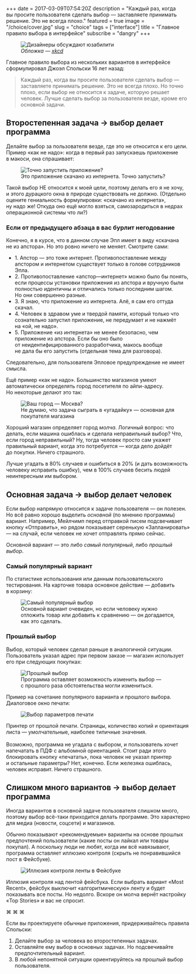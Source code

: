 +++
date = 2017-03-09T07:54:20Z
description = "Каждый раз, когда вы просите пользователя сделать выбор — заставляете принимать решение. Это не всегда плохо."
featured = true
image = "/choice/cover.jpg"
slug = "choice"
tags = ["interface"]
title = "Главное правило выбора в интерфейсе"
subscribe = "dangry"
+++

<figure>
    <img alt="Дизайнеры обсуждают юзабилити" src="choice-strip.png">
    <figcaption>
    <em>Обложка — <a href="https://xkcd.com/1804/">xkcd</a></em></figcaption>
</figure>

Главное правило выбора из нескольких вариантов в интерфейсе сформулировал Джоэл Спольски 16 лет назад:

> Каждый раз, когда вы просите пользователя сделать выбор — заставляете принимать решение. Это не всегда плохо. Но точно плохо, если выбор не относится к задаче, которую решает человек. Лучше сделать выбор за пользователя везде, кроме его основной задачи.

## Второстепенная задача → выбор делает программа

Делайте выбор за пользователя везде, где это не относится к его цели. Пример «как не надо»: когда в первый раз запускаешь приложение в макоси, она спрашивает:

<figure>
    <img alt="Точно запустить приложение?" src="choice-confirm.png">
    <figcaption>Это приложение скачано из интернета. Точно запустить?</figcaption>
</figure>

Такой выбор НЕ относится к моей цели, поэтому делать его я не хочу, и этого дурацкого окна в природе существовать не должно. (Отдельно оцените гениальность формулировки: «скачано из интернета», ну надо же! Откуда оно ещё могло взяться, самозародиться в недрах операционной системы что ли?)

<div class="boxed">
    <h3>Если от предыдущего абзаца в вас бурлит негодование</h3>
    <p>Конечно, я в курсе, что в данном случае Эпл имеет в виду «скачана не из апстора». Но это ровно ничего не меняет. Смотрите сами:</p>
    <ul>
        <li>1. Апстор — это тоже интернет. Противопоставление между апстором и интернетом существует только в голове сотрудников Эпла.</li>
        <li>2. Противопоставление «апстор—интернет» можно было бы понять, если процессы установки приложения из апстора и вручную были полностью идентичны и отличались только последним шагом. Но они совершенно разные.</li>
        <li>3. Я знаю, что приложение из интернета. Алё, я сам его оттуда скачал.</li>
        <li>4. Человек в здравом уме и твердой памяти, который только что сознательно запустил приложение, не передумает и не нажмёт на «ой, не надо».</li>
        <li>5. Приложение «из интернета» не менее безопасно, чем приложение из апстора. Если бы оно было от неидентифицированного разработчика, макось вообще не дала бы его запустить (отдельная тема для разговора).</li>
    </ul>
    <p>Следовательно, для пользователя Эпловое предупреждение не имеет смысла.</p>
</div>

Ещё пример «как не надо». Большинство магазинов умеют автоматически определять город посетителя по айпи-адресу. Но некоторые делают это так:

<div class="row">
    <div class="col-xs-12 col-sm-10 col-md-6">
        <figure>
            <img alt="Ваш город — Москва?" src="choice-city-3.png">
            <figcaption>Не думаю, что задача сыграть в «угадайку» — основная для покупателя магазина</figcaption>
        </figure>
    </div>
</div>

Хороший магазин определяет город *молча*. Логичный вопрос: что делать, если машина ошиблась и сделала неправильный выбор? Что, если город неправильный? Ну, тогда человек просто сам укажет правильный вариант, когда это потребуется — когда дело дойдёт до покупки. Ничего страшного.

Лучше угадать в 80% случаев и ошибиться в 20% (и дать возможность человеку исправить ошибку), чем в 100% случаев бесить людей неинтересным им выбором.

## Основная задача → выбор делает человек

Если выбор напрямую относится к задаче пользователя — он полезен. Но всё равно хорошо выделить *основной* (по мнению программы) вариант. Например, Мейлчимп перед отправкой писем подсвечивает кнопку «Отправить», но рядом показывает серенькую «Запланировать» — на случай, если человек не хочет отправлять прямо сейчас.

Основной вариант — это либо *самый популярный*, либо *прошлый выбор*.


### Самый популярный вариант

По статистике использования или данным пользовательского тестирования. На карточке товара основное действие — добавить в корзину:

<div class="row">
    <div class="col-xs-12 col-sm-10">
        <figure>
            <img alt="Самый популярный выбор" src="choice-primary.png" class="img-bordered">
            <figcaption>Основной вариант очевиден, но если человеку нужно отложить товар или добавить к сравнению — он догадается, как это сделать.</figcaption>
        </figure>
    </div>
</div>

### Прошлый выбор

Выбор, который человек сделал раньше в аналогичной ситуации. Пользователь указал адрес при первом заказе — магазин использует его при следующих покупках:

<div class="row">
    <div class="col-xs-12 col-sm-10">
        <figure>
            <img alt="Прошлый выбор" src="choice-autofill.png" class="img-bordered">
            <figcaption>Программа оставляет возможность изменить выбор — с прошлого раза обстоятельства могли измениться.</figcaption>
        </figure>
    </div>
</div>

Пример на сочетание популярного варианта и прошлого выбора. Диалоговое окно печати:

<div class="row">
    <div class="col-xs-12 col-sm-10 col-md-5">
        <figure>
            <img alt="Выбор параметров печати" src="choice-print.png" class="img-bordered">
        </figure>
    </div>
    <div class="col-xs-12 col-sm-10 col-md-6">
        <div class="figcaption">Принтер от прошлой печати. Страницы, количество копий и ориентация листа — умолчательные, наиболее типичные значения.</div>
        <br>
        <div class="figcaption">Возможно, программа не угадала с выбором, и пользователь хочет напечатать в ПДФ с альбомной ориентацией. Стоит ради этого блокировать кнопку «печатать», пока человек не указал принтер и остальные параметры? Нет, конечно. Если железяка ошиблась, человек исправит. Ничего страшного.</div>
    </div>
</div>

## Слишком много вариантов → выбор делает программа

Иногда вариантов в основной задаче пользователя слишком много, поэтому выбор всё-таки приходится делать программе. Это характерно для медиа (новости, соцсети) и магазинов. 

Обычно показывают «рекомендуемые» варианты на основе прошлых предпочтений пользователи (какие посты он лайкал или товары покупал). А поскольку люди не любят, когда им всё навязывают, программа оставляет иллюзию контроля (скрыть не понравившийся пост в Фейсбуке).

<div class="row">
    <div class="col-xs-12 col-sm-6 col-md-4">
        <figure>
            <img alt="Иллюзия контроля ленты в Фейсбуке" src="choice-facebook.png">
        </figure>
    </div>
    <div class="col-xs-12 col-sm-6 col-md-6">
        <div class="figcaption">Иллюзия контроля над лентой фейсбука. Если выбрать вариант «Most Recent», фейсбук выключит «алгоритмическую» ленту и будет показывать все посты. Но недолго. Вскоре он молча вернёт настройку «Top Stories» и вас не спросит.</div>
    </div>
</div>

<p class="align-center">⌘ ⌘ ⌘</p>

Если вы проектируете обычные приложения, придерживайтесь правила Спольски:

1. Делайте выбор за человека во второстепенных задачах.
2. Оставляйте ему выбор в основных задачах. Но подсвечивайте предпочтительный вариант.
3. В любой непонятной ситуации ориентируйтесь на прошлый выбор пользователя.
